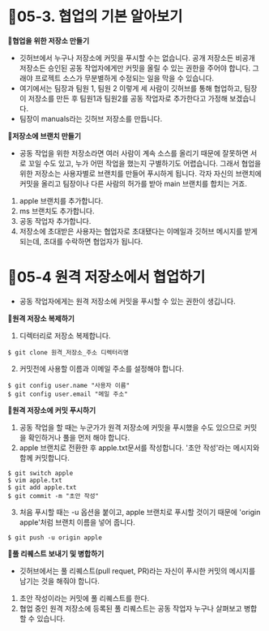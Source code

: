 
# 🚀05-3. 협업의 기본 알아보기

**🚁협업을 위한 저장소 만들기**
 - 깃허브에서 누구나 저장소에 커밋을 푸시할 수는 없습니다. 공개 저장소든 비공개 저장소든 승인된 공동 작업자에게만 커밋을 올릴 수 있는 권한을 주어야 합니다. 그래야 프로젝트 소스가 무분별하게 수정되는 일을 막을 수 있습니다.
 - 여기에서는 팀장과 팀원 1, 팀원 2 이렇게 세 사람이 깃허브를 통해 협업하고, 팀장이 저장소를 만든 후 팀원1과 팀원2를 공동 작업자로 추가한다고 가정해 보겠습니다.
 - 팀장이 manuals라는 깃허브 저장소를 만듭니다.

**🚁저장소에 브랜치 만들기**
 - 공동 작업을 위한 저장소라면 여러 사람이 계속 소스를 올리기 때문에 잘못하면 서로 꼬일 수도 있고, 누가 어떤 작업을 했는지 구별하기도 어렵습니다. 그래서 협업을 위한 저장소는 사용자별로 브랜치를 만들어 푸시하게 됩니다. 각자 자신의 브랜치에 커밋을 올리고 팀장이나 다른 사람의 허가를 받아 main 브랜치를 합치는 거죠.

1. apple 브랜치를 추가합니다.
2. ms 브랜치도 추가합니다.
3. 공동 작업자 추가합니다.
4. 저장소에 초대받은 사용자는 협업자로 초대됐다는 이메일과 깃허브 메시지를 받게 되는데, 초대를 수락하면 협업자가 됩니다.

# 🚀05-4 원격 저장소에서 협업하기
 - 공동 작업자에게는 원격 저장소에 커밋을 푸시할 수 있는 권한이 생깁니다.

**🚁원격 저장소 복제하기**
 1. 디렉터리로 저장소 복제합니다.
 ```
 $ git clone 원격_저장소_주소 디렉터리명
 ```
 2. 커밋전에 사용할 이름과 이메일 주소를 설정해야 합니다. 
 ```
 $ git config user.name "사용자 이름"
 $ git config user.email "메일 주소"
 ```
 
**🚁원격 저장소에 커밋 푸시하기**
1. 공동 작업을 할 때는 누군가가 원격 저장소에 커밋을 푸시했을 수도 있으므로 커밋을 확인하거나 풀을 먼저 해야 합니다. 
2. apple 브랜치로 전환한 후 apple.txt문서를 작성합니다. '초안 작성'라는 메시지와 함께 커밋합니다.
```
$ git switch apple
$ vim apple.txt
$ git add apple.txt
$ git commit -m "초안 작성"
```
3. 처음 푸시할 때는 -u 옵션을 붙이고, apple 브랜치로 푸시할 것이기 때문에 'origin apple'처럼 브랜치 이름을 넣어 줍니다.
```
$ git push -u origin apple
```

**🚁풀 리퀘스트 보내기 및 병합하기**
 - 깃허브에서는 풀 리퀘스트(pull requet, PR)라는 자신이 푸시한 커밋의 메시지를 남기는 것을 해줘야 합니다.

 1. 초안 작성이라는 커밋에 풀 리퀘스트를 한다.
 2. 협업 중인 원격 저장소에 등록된 풀 리퀘스트는 공동 작업자 누구나 살펴보고 병합할 수 있습니다.